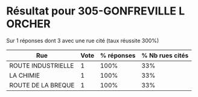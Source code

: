 # Résultat pour 305-GONFREVILLE L ORCHER

Sur 1 réponses dont 3 avec une rue cité (taux réussite 300%)

| Rue | Vote | % réponses | % Nb rues cités|
|-----|------|------------|----------------|
| ROUTE INDUSTRIELLE | 1 | 100% | 33%|
| LA CHIMIE | 1 | 100% | 33%|
| ROUTE DE LA BREQUE | 1 | 100% | 33%|
